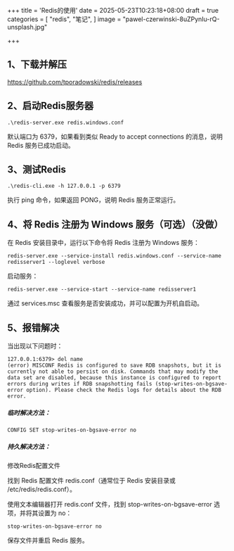 +++
title = 'Redis的使用'
date = 2025-05-23T10:23:18+08:00
draft = true
categories = [
    "redis",
    "笔记",
]
image = "pawel-czerwinski-8uZPynIu-rQ-unsplash.jpg"

+++

## 1、下载并解压

https://github.com/tporadowski/redis/releases

## 2、启动Redis服务器

```
.\redis-server.exe redis.windows.conf
```

默认端口为 6379，如果看到类似 Ready to accept connections 的消息，说明 Redis 服务已成功启动。

## 3、测试Redis

```
.\redis-cli.exe -h 127.0.0.1 -p 6379
```

执行 ping 命令，如果返回 PONG，说明 Redis 服务正常运行。

## 4、将 Redis 注册为 Windows 服务（可选）（没做）

在 Redis 安装目录中，运行以下命令将 Redis 注册为 Windows 服务：

```
redis-server.exe --service-install redis.windows.conf --service-name redisserver1 --loglevel verbose
```

启动服务：

```
redis-server.exe --service-start --service-name redisserver1
```

通过 services.msc 查看服务是否安装成功，并可以配置为开机自启动。



## 5、报错解决

当出现以下问题时：

```
127.0.0.1:6379> del name
(error) MISCONF Redis is configured to save RDB snapshots, but it is currently not able to persist on disk. Commands that may modify the data set are disabled, because this instance is configured to report errors during writes if RDB snapshotting fails (stop-writes-on-bgsave-error option). Please check the Redis logs for details about the RDB error.
```

##### 临时解决方法：

```
CONFIG SET stop-writes-on-bgsave-error no
```

##### 持久解决方法：

修改Redis配置文件

找到 Redis 配置文件 redis.conf（通常位于 Redis 安装目录或 /etc/redis/redis.conf）。

使用文本编辑器打开 redis.conf 文件，找到 stop-writes-on-bgsave-error 选项，并将其设置为 no：

```
stop-writes-on-bgsave-error no
```

保存文件并重启 Redis 服务。